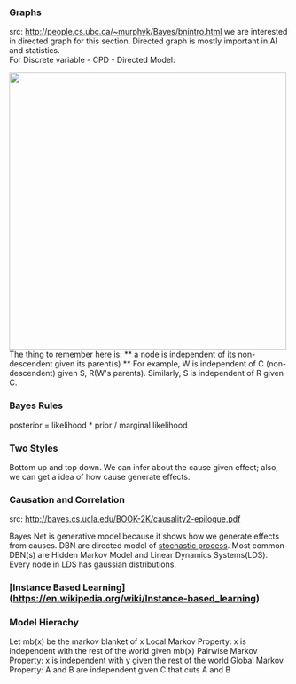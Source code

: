 

### Graphs
src: http://people.cs.ubc.ca/~murphyk/Bayes/bnintro.html
we are interested in directed graph for this section. Directed graph is mostly important in AI and statistics. 
<br>
For Discrete variable - CPD - Directed Model:

<img src="https://github.com/iwbtbh/machine_learning_notes/blob/master/img/1.png" width="500"><br>
The thing to remember here is: ** a node is independent of its non-descendent given its parent(s) ** 
For example, W is independent of C (non-descendent) given S, R(W's parents). Similarly, S is independent of R given C. 

### Bayes Rules
posterior = likelihood * prior / marginal likelihood

### Two Styles 
Bottom up and top down. We can infer about the cause given effect; also, we can get a idea of how cause generate effects. 

### Causation and Correlation
src: http://bayes.cs.ucla.edu/BOOK-2K/causality2-epilogue.pdf

Bayes Net is generative model because it shows how we generate effects from causes. DBN are directed model of 
[stochastic process](https://en.wikipedia.org/wiki/Stochastic_process). Most common DBN(s) are Hidden Markov Model and Linear Dynamics Systems(LDS). Every node in LDS has gaussian distributions. 

### [Instance Based Learning] (https://en.wikipedia.org/wiki/Instance-based_learning)

### Model Hierachy 
Let mb(x) be the markov blanket of x 
Local Markov Property: x is independent with the rest of the world given mb(x) 
Pairwise Markov Property: x is independent with y given the rest of the world 
Global Markov Property: A and B are independent given C that cuts A and B




                  

